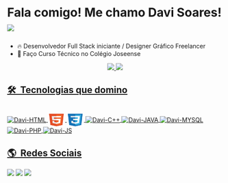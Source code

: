 <h1> Fala comigo! Me chamo Davi Soares! <img src="https://raw.githubusercontent.com/kaueMarques/kaueMarques/master/hi.gif" width="30px"></h1>

- 🔥 Desenvolvedor Full Stack iniciante / Designer Gráfico Freelancer
- 🔭 Faço Curso Técnico no Colégio Joseense

<div align="center">
  <a href="https://github.com/DaviSFS21">
  <img height="180em" src="https://github-readme-stats.vercel.app/api?username=DaviSFS21&show_icons=true&theme=gotham&include_all_commits=true&count_private=true"/>
  <img height="180em" src="https://github-readme-stats.vercel.app/api/top-langs/?username=DaviSFS21&layout=compact&langs_count=7&theme=gotham"/>
</div>
  
  ## 🛠 &nbsp;Tecnologias que domino
  
<div style="display: inline_block"><br>
  <img align="center" alt="Davi-HTML" height="30" width="40" src="https://cdn.jsdelivr.net/gh/devicons/devicon/icons/gimp/gimp-original.svg" />
  <img align="center" alt="Davi-HTML" height="30" width="40" src="https://raw.githubusercontent.com/devicons/devicon/master/icons/html5/html5-original.svg">
  <img align="center" alt="Davi-CSS" height="30" width="40" src="https://raw.githubusercontent.com/devicons/devicon/master/icons/css3/css3-original.svg">
  <img align="center" alt="Davi-C++" height="30" width="40" src="https://cdn.jsdelivr.net/gh/devicons/devicon/icons/cplusplus/cplusplus-original.svg" />
  <img align="center" alt="Davi-JAVA" height="30" width="40" src="https://cdn.jsdelivr.net/gh/devicons/devicon/icons/java/java-original.svg" />
  <img align="center" alt="Davi-MYSQL" height="30" width="40" src="https://cdn.jsdelivr.net/gh/devicons/devicon/icons/mysql/mysql-original-wordmark.svg" />
  <img align="center" alt="Davi-PHP" height="30" width="40" src="https://cdn.jsdelivr.net/gh/devicons/devicon/icons/php/php-original.svg" />
  <img align="center" alt="Davi-JS" height="30" width="40" src="https://cdn.jsdelivr.net/gh/devicons/devicon/icons/javascript/javascript-original.svg" />
</div>
  
  ## 🌎 &nbsp;Redes Sociais
 
<div> 
  <a href="https://instagram.com/davisfs.21" target="_blank"><img src="https://img.shields.io/badge/-Instagram-%23E4405F?style=for-the-badge&logo=instagram&logoColor=white" target="_blank"></a>
  <a href="https://www.linkedin.com/in/davi-soares-8311a5230/" target="_blank"><img src="https://img.shields.io/badge/-LinkedIn-%230077B5?style=for-the-badge&logo=linkedin&logoColor=white" target="_blank"></a> 
  <a href="https://www.facebook.com/profile.php?id=100018644624620" target="_blank"><img src="https://img.shields.io/badge/Facebook-1877F2?style=for-the-badge&logo=facebook&logoColor=white" target="_blank"></a> 
</div>
